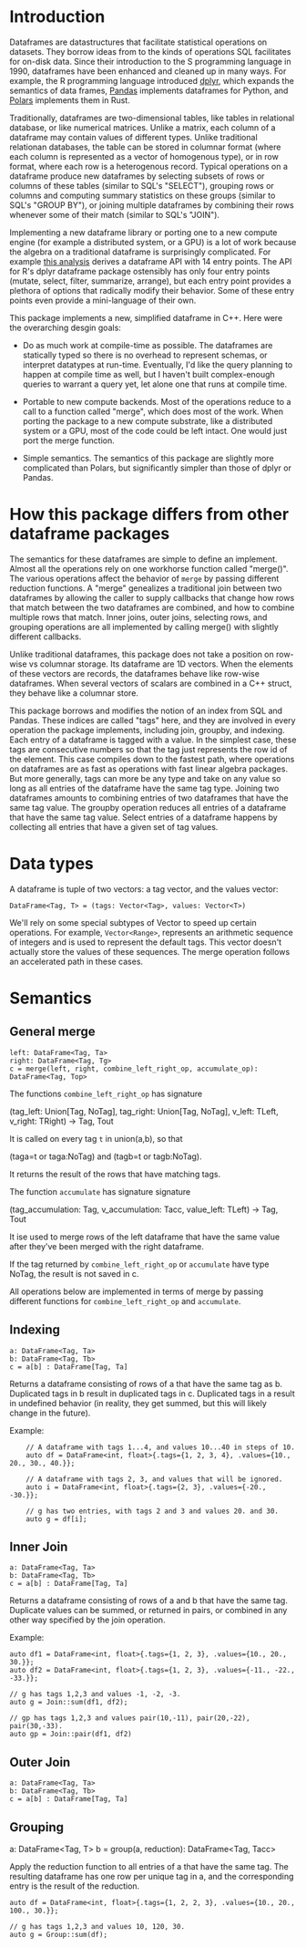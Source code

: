 # Introduction


Dataframes are  datastructures that facilitate statistical operations on
datasets. They borrow ideas from to the kinds of operations SQL facilitates for
on-disk data.  Since their introduction to the S programming language in 1990,
dataframes have been enhanced and cleaned up in many ways. For example, the R
programming language introduced [dplyr](http://dplyr.tidyverse.org), which
expands the semantics of data frames, [Pandas](https://pandas.pydata.org)
implements dataframes for Python, and [Polars](https://www.pola.rs) implements
them in Rust.

Traditionally, dataframes are two-dimensional tables, like tables in relational
database, or like numerical matrices.  Unlike a matrix, each column of a
dataframe may contain values of different types. Unlike traditional relationan
databases, the table can be stored in columnar format (where each column is
represented as a vector of homogenous type), or in row format, where each row is
a heterogenous record.  Typical operations on a dataframe produce new dataframes
by selecting subsets of rows or columns of these tables (similar to SQL's
"SELECT"), grouping rows or columns and computing summary statistics on these
groups (similar to SQL's "GROUP BY"), or joining multiple dataframes by
combining their rows whenever some of their match (similar to SQL's "JOIN").

Implementing a new dataframe library or porting one to a new compute engine (for
example a distributed system, or a GPU) is a lot of work because  the algebra on
a traditional dataframe is surprisingly complicated.  For example [this
analysis](https://escholarship.org/uc/item/9x5608wr) derives a dataframe API
with 14 entry points. The API for R's dplyr dataframe package ostensibly has
only four entry points (mutate, select, filter, summarize, arrange), but each
entry point provides a plethora of options  that radically modify their
behavior. Some of these entry points even provide a mini-language of their own.

This package implements a new, simplified dataframe in C++. Here were the overarching desgin goals:

* Do as much work at compile-time as possible. The dataframes are statically
  typed so there is no overhead to represent schemas, or interpret datatypes at
  run-time. Eventually, I'd like the query planning to happen at compile time as
  well, but I haven't built complex-enough queries to warrant a query yet, let
  alone one that runs at compile time.

* Portable to new compute backends. Most of the operations reduce to a call to a
  function called "merge", which does most of the work. When porting the package to a
  new compute substrate, like a distributed system or a GPU, most of
  the code could be left intact. One would just port the merge function.

* Simple semantics. The semantics of this package are slightly more complicated
  than Polars, but significantly simpler than those of dplyr or Pandas.


# How this package differs from other dataframe packages

The semantics for these dataframes are simple to define an implement. Almost all
the operations rely on one workhorse function called "merge()". The various
operations affect the behavior of `merge` by passing different reduction
functions. A "merge" genealizes a traditional join between two dataframes by
allowing the caller to supply callbacks that change how rows that match between
the two dataframes are combined, and how to combine multiple rows that match.
Inner joins, outer joins, selecting rows, and grouping operations are all
implemented by calling merge() with slightly different callbacks.

Unlike traditional dataframes, this package does not take a position on row-wise
vs columnar storage. Its dataframe are 1D vectors.  When the elements of these
vectors are records, the dataframes behave like row-wise dataframes. When
several vectors of scalars are combined in a C++ struct, they behave like a
columnar store.

This package borrows and modifies the notion of an index from SQL and Pandas.
These indices are called "tags" here, and they are involved in every operation
the package implements, including join, groupby, and indexing. Each entry of a
dataframe is tagged with a value. In the simplest case, these tags are
consecutive numbers so that the tag just represents the row id of the element.
This case compiles down to the fastest path, where operations on dataframes are
as fast as operations with fast linear algebra packages.  But more generally,
tags can more be any type and take on any value so long as all entries of the
dataframe have the same tag type. Joining two dataframes amounts to combining
entries of two dataframes that have the same tag value. The groupby operation
reduces all entries of a dataframe that have the same tag value.  Select entries
of a dataframe happens by collecting all entries that have a given set of tag
values. 

# Data types

A dataframe is tuple of two vectors: a tag vector, and the values vector:

```
DataFrame<Tag, T> = (tags: Vector<Tag>, values: Vector<T>)
```

We'll rely on some special subtypes of Vector to speed up certain operations.
For example, `Vector<Range>`, represents an arithmetic sequence of integers and
is used to represent  the default tags. This vector doesn't actually store the
values of these sequences. The merge operation follows an accelerated path in
these cases.

# Semantics

## General merge

```
left: DataFrame<Tag, Ta>
right: DataFrame<Tag, Tg>
c = merge(left, right, combine_left_right_op, accumulate_op): DataFrame<Tag, Top>
```

The functions `combine_left_right_op`  has signature

(tag_left: Union[Tag, NoTag], tag_right: Union[Tag, NoTag], v_left: TLeft,  v_right: TRight) -> Tag, Tout

It is called on every tag `t` in union(a,b), so that 

   (taga=t or taga:NoTag) and (tagb=t or tagb:NoTag).

It returns the result of the rows that have matching tags.

The function `accumulate` has signature signature

(tag_accumulation: Tag, v_accumulation: Tacc,  value_left: TLeft) -> Tag, Tout

It ise used to merge rows of the left dataframe that have the same value after
they've been merged with the right dataframe.

If the tag returned by `combine_left_right_op` or `accumulate` have type NoTag, the result is not saved in c.

All operations below are implemented in terms of merge by passing different
functions for `combine_left_right_op` and `accumulate`.

## Indexing 

```
a: DataFrame<Tag, Ta>
b: DataFrame<Tag, Tb>
c = a[b] : DataFrame[Tag, Ta]
```

Returns a dataframe consisting of rows of a that have the same tag as b.
Duplicated tags in b result in duplicated tags in c. Duplicated tags in a result
in undefined behavior (in reality, they get summed, but this will likely change
in the future).

Example:
```
    // A dataframe with tags 1...4, and values 10...40 in steps of 10.
    auto df = DataFrame<int, float>{.tags={1, 2, 3, 4}, .values={10., 20., 30., 40.}};

    // A dataframe with tags 2, 3, and values that will be ignored.
    auto i = DataFrame<int, float>{.tags={2, 3}, .values={-20., -30.}};

    // g has two entries, with tags 2 and 3 and values 20. and 30.
    auto g = df[i];
```

## Inner Join 

```
a: DataFrame<Tag, Ta>
b: DataFrame<Tag, Tb>
c = a[b] : DataFrame[Tag, Ta]
```

Returns a dataframe consisting of rows of a and b that have the same tag.
Duplicate values can be summed, or returned in pairs, or combined in any other
way specified by the join operation.

Example:
```
auto df1 = DataFrame<int, float>{.tags={1, 2, 3}, .values={10., 20., 30.}};
auto df2 = DataFrame<int, float>{.tags={1, 2, 3}, .values={-11., -22., -33.}};

// g has tags 1,2,3 and values -1, -2, -3.
auto g = Join::sum(df1, df2);

// gp has tags 1,2,3 and values pair(10,-11), pair(20,-22), pair(30,-33).
auto gp = Join::pair(df1, df2)
```

## Outer Join 

```
a: DataFrame<Tag, Ta>
b: DataFrame<Tag, Tb>
c = a[b] : DataFrame[Tag, Ta]
```


## Grouping

a: DataFrame<Tag, T>
b = group(a, reduction): DataFrame<Tag, Tacc>

Apply the reduction function to all entries of a that have the same tag. The
resulting dataframe has one row per unique tag in a, and the corresponding entry
is the result of the reduction.

```
auto df = DataFrame<int, float>{.tags={1, 2, 2, 3}, .values={10., 20., 100., 30.}};

// g has tags 1,2,3 and values 10, 120, 30.
auto g = Group::sum(df);
```